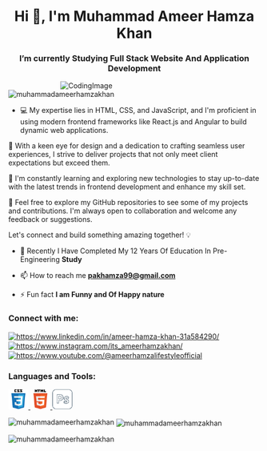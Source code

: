 # <h1 align="center">Hi 👋, I'm Muhammad Ameer Hamza Khan</h1>
<h3 align="center">I’m currently Studying Full Stack Website And Application Development</h3>
<img align="right" alt="CodingImage" width="400" src="https://camo.githubusercontent.com/c1dcb74cc1c1835b1d716f5051499a2814c683c806b15f04b0eba492863703e9/68747470733a2f2f63646e2e6472696262626c652e636f6d2f75736572732f3733303730332f73637265656e73686f74732f363538313234332f6176656e746f2e676966">
<p align="left"> <img src="https://komarev.com/ghpvc/?username=muhammadameerhamzakhan&label=Profile%20views&color=0e75b6&style=flat" alt="muhammadameerhamzakhan" /> </p>

- 💻 My expertise lies in HTML, CSS, and JavaScript, and I'm proficient in using modern frontend frameworks like React.js and Angular to build dynamic web applications.

🌟 With a keen eye for design and a dedication to crafting seamless user experiences, I strive to deliver projects that not only meet client expectations but exceed them.

🚀 I'm constantly learning and exploring new technologies to stay up-to-date with the latest trends in frontend development and enhance my skill set.

🔗 Feel free to explore my GitHub repositories to see some of my projects and contributions. I'm always open to collaboration and welcome any feedback or suggestions.

Let's connect and build something amazing together! 💡

- 🤝 Recently I Have Completed My 12 Years Of Education In Pre-Engineering **Study**

- 📫 How to reach me **pakhamza99@gmail.com**

- ⚡ Fun fact **I am Funny and Of Happy nature**

<h3 align="left">Connect with me:</h3>
<p align="left">
<a href="https://linkedin.com/in/https://www.linkedin.com/in/ameer-hamza-khan-31a584290/" target="blank"><img align="center" src="https://raw.githubusercontent.com/rahuldkjain/github-profile-readme-generator/master/src/images/icons/Social/linked-in-alt.svg" alt="https://www.linkedin.com/in/ameer-hamza-khan-31a584290/" height="30" width="40" /></a>
<a href="https://instagram.com/https://www.instagram.com/its_ameerhamzakhan/" target="blank"><img align="center" src="https://raw.githubusercontent.com/rahuldkjain/github-profile-readme-generator/master/src/images/icons/Social/instagram.svg" alt="https://www.instagram.com/its_ameerhamzakhan/" height="30" width="40" /></a>
<a href="https://www.youtube.com/c/https://www.youtube.com/@ameerhamzalifestyleofficial" target="blank"><img align="center" src="https://raw.githubusercontent.com/rahuldkjain/github-profile-readme-generator/master/src/images/icons/Social/youtube.svg" alt="https://www.youtube.com/@ameerhamzalifestyleofficial" height="30" width="40" /></a>
</p>

<h3 align="left">Languages and Tools:</h3>
<p align="left"> <a href="https://www.w3schools.com/css/" target="_blank" rel="noreferrer"> <img src="https://raw.githubusercontent.com/devicons/devicon/master/icons/css3/css3-original-wordmark.svg" alt="css3" width="40" height="40"/> </a> <a href="https://www.w3.org/html/" target="_blank" rel="noreferrer"> <img src="https://raw.githubusercontent.com/devicons/devicon/master/icons/html5/html5-original-wordmark.svg" alt="html5" width="40" height="40"/> </a> <a href="https://www.photoshop.com/en" target="_blank" rel="noreferrer"> <img src="https://raw.githubusercontent.com/devicons/devicon/master/icons/photoshop/photoshop-line.svg" alt="photoshop" width="40" height="40"/> </a> </p>

<p><img align="left" src="https://github-readme-stats.vercel.app/api/top-langs?username=muhammadameerhamzakhan&show_icons=true&locale=en&layout=compact" alt="muhammadameerhamzakhan" /></p>

<p>&nbsp;<img align="center" src="https://github-readme-stats.vercel.app/api?username=muhammadameerhamzakhan&show_icons=true&locale=en" alt="muhammadameerhamzakhan" /></p>

<p><img align="center" src="https://github-readme-streak-stats.herokuapp.com/?user=muhammadameerhamzakhan&" alt="muhammadameerhamzakhan" /></p>
